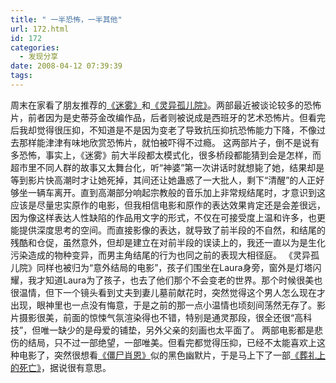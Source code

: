 ```yaml
---
title: " 一半恐怖，一半其他"
url: 172.html
id: 172
categories:
  - 发现分享
date: 2008-04-12 07:39:39
tags:
---
```


周末在家看了朋友推荐的[《迷雾》](http://www.douban.com/subject/1945330/)和[《灵异孤儿院》](http://www.douban.com/subject/2122766/)。两部最近被谈论较多的恐怖片，前者因为是史蒂芬金改编作品，后者则被说成是西班牙的艺术恐怖片。但看完后我却觉得很压抑，不知道是不是因为变老了导致抗压抑抗恐怖能力下降，不像过去那样能津津有味地欣赏恐怖片，就怕被吓得不过瘾。 这两部片子，倒不是说有多恐怖，事实上，《迷雾》前大半段都太模式化，很多桥段都能猜到会是怎样，而超市里不同人群的故事又太舞台化，听“神婆”第一次讲话时就想毙了她，结果却是等到影片快高潮时才让她死掉，其间还让她蛊惑了一大批人，剩下“清醒”的人正好够坐一辆车离开。直到高潮部分响起宗教般的音乐加上非常规结尾时，才意识到这应该是尽量忠实原作的电影，但我相信电影和原作的表达效果肯定还是会差很远，因为像这样表达人性缺陷的作品用文字的形式，不仅在可接受度上温和许多，也更能提供深度思考的空间。而直接影像的表达，就导致了前半段的不自然，和结尾的残酷和仓促，虽然意外，但却是建立在对前半段的误读上的，我还一直以为是生化污染造成的物种变异，而男主角结尾的行为也同之前的表现大相径庭。 《灵异孤儿院》同样也被归为“意外结局的电影”，孩子们围坐在Laura身旁，窗外是灯塔闪耀，我才知道Laura为了孩子，也去了他们那个不会变老的世界。那个时候很美也很温情，但下一个镜头看到丈夫到妻儿墓前献花时，突然觉得这个男人怎么现在才出现，眼神里也一点没有悔意，于是之前的那一点小温情也顷刻间荡然无存了。影片摄影很美，前面的惊悚气氛渲染得也不错，特别是通灵那段，很全还很“高科技”，但唯一缺少的是母爱的铺垫，另外父亲的刻画也太平面了。 两部电影都是悲伤的结局，只不过一部绝望，一部唯美。但看完都觉得压抑，已经不太能喜欢上这种电影了，突然很想看[《僵尸肖恩》](http://www.douban.com/subject/1308755/)似的黑色幽默片，于是马上下了一部[《葬礼上的死亡》](http://www.douban.com/subject/2003389/)，据说很有意思。